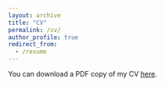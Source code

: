```yaml
---
layout: archive
title: "CV"
permalink: /cv/
author_profile: true
redirect_from:
  - /resume
---
```


<!-- <iframe src="/images/Hakiim_CV.pdf" width="100%" height="500" frameborder="no" border="0" marginwidth="0" marginheight="0"></iframe> -->

You can download a PDF copy of my CV [here](/images/Hakiim_CV.pdf). 
